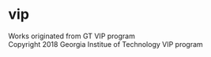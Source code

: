 
# vip
Works originated from GT VIP program <br />
Copyright 2018 Georgia Institue of Technology VIP program
